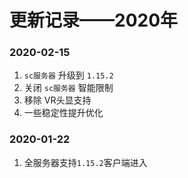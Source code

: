 # 更新记录——2020年

### 2020-02-15
1. ``sc服务器`` 升级到 ``1.15.2``
2. 关闭 ``sc服务器`` 智能限制
3. 移除 VR头显支持
3. 一些稳定性提升优化

### 2020-01-22
1. 全服务器支持``1.15.2``客户端进入